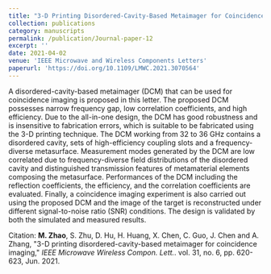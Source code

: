 ```yaml
---
title: "3-D Printing Disordered-Cavity-Based Metaimager for Coincidence Imaging"
collection: publications
category: manuscripts
permalink: /publication/Journal-paper-12
excerpt: ''
date: 2021-04-02
venue: 'IEEE Microwave and Wireless Components Letters'
paperurl: 'https://doi.org/10.1109/LMWC.2021.3070564'
---
```


A disordered-cavity-based metaimager (DCM) that can be used for coincidence imaging is proposed in this letter. The proposed DCM possesses narrow frequency gap, low correlation coefficients, and high efficiency. Due to the all-in-one design, the DCM has good robustness and is insensitive to fabrication errors, which is suitable to be fabricated using the 3-D printing technique. The DCM working from 32 to 36 GHz contains a disordered cavity, sets of high-efficiency coupling slots and a frequency-diverse metasurface. Measurement modes generated by the DCM are low correlated due to frequency-diverse field distributions of the disordered cavity and distinguished transmission features of metamaterial elements composing the metasurface. Performances of the DCM including the reflection coefficients, the efficiency, and the correlation coefficients are evaluated. Finally, a coincidence imaging experiment is also carried out using the proposed DCM and the image of the target is reconstructed under different signal-to-noise ratio (SNR) conditions. The design is validated by both the simulated and measured results.

Citation: **M. Zhao**, S. Zhu, D. Hu, H. Huang, X. Chen, C. Guo, J. Chen and A. Zhang, &quot;3-D printing disordered-cavity-based metaimager for coincidence imaging,&quot; <i>IEEE Microwave Wireless Compon. Lett.</i>. vol. 31, no. 6, pp. 620-623, Jun. 2021.
